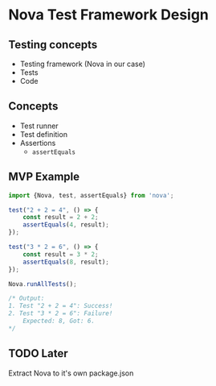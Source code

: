 # Nova Test Framework Design

## Testing concepts

* Testing framework (Nova in our case)
* Tests 
* Code

## Concepts

* Test runner
* Test definition
* Assertions
    * `assertEquals`

## MVP Example

```javascript
import {Nova, test, assertEquals} from 'nova';

test("2 + 2 = 4", () => {
    const result = 2 + 2;
    assertEquals(4, result);
});

test("3 * 2 = 6", () => {
    const result = 3 * 2;
    assertEquals(8, result);
});

Nova.runAllTests();

/* Output:
1. Test "2 + 2 = 4": Success!
2. Test "3 * 2 = 6": Failure!
    Expected: 8, Got: 6.
*/
```

## TODO Later

Extract Nova to it's own package.json
